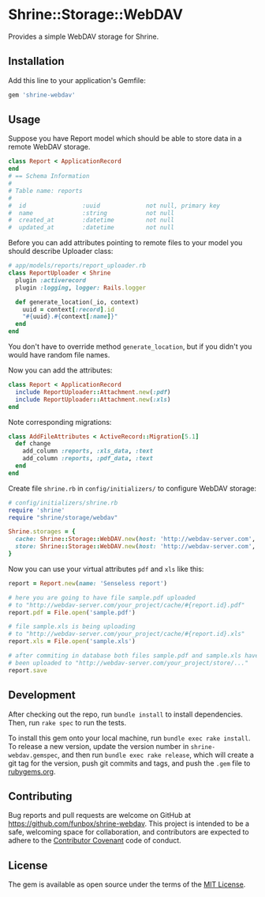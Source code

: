 # Shrine::Storage::WebDAV

Provides a simple WebDAV storage for Shrine.

## Installation

Add this line to your application's Gemfile:

```ruby
gem 'shrine-webdav'
```

## Usage

Suppose you have Report model which should be able to store data in a remote WebDAV storage.
```ruby
class Report < ApplicationRecord
end
# == Schema Information
#
# Table name: reports
#
#  id                :uuid             not null, primary key
#  name              :string           not null
#  created_at        :datetime         not null
#  updated_at        :datetime         not null
```
Before you can add attributes pointing to remote files to your model you should describe Uploader class:
```ruby
# app/models/reports/report_uploader.rb
class ReportUploader < Shrine
  plugin :activerecord
  plugin :logging, logger: Rails.logger

  def generate_location(_io, context)
    uuid = context[:record].id
    "#{uuid}.#{context[:name]}"
  end
end
```
You don't have to override method `generate_location`, but if you didn't you would have random file names.

Now you can add the attributes:
```ruby
class Report < ApplicationRecord
  include ReportUploader::Attachment.new(:pdf)
  include ReportUploader::Attachment.new(:xls)
end
```
Note corresponding migrations:
```ruby
class AddFileAttributes < ActiveRecord::Migration[5.1]
  def change
    add_column :reports, :xls_data, :text
    add_column :reports, :pdf_data, :text
  end
end
```

Create file `shrine.rb` in `config/initializers/` to configure WebDAV storage:
```ruby
# config/initializers/shrine.rb
require 'shrine'
require "shrine/storage/webdav"

Shrine.storages = {
  cache: Shrine::Storage::WebDAV.new(host: 'http://webdav-server.com', prefix: 'your_project/cache'),
  store: Shrine::Storage::WebDAV.new(host: 'http://webdav-server.com', prefix: 'your_project/store')
}
```

Now you can use your virtual attributes `pdf` and `xls` like this:
```ruby
report = Report.new(name: 'Senseless report')

# here you are going to have file sample.pdf uploaded
# to "http://webdav-server.com/your_project/cache/#{report.id}.pdf"
report.pdf = File.open('sample.pdf')

# file sample.xls is being uploading
# to "http://webdav-server.com/your_project/cache/#{report.id}.xls"
report.xls = File.open('sample.xls')

# after commiting in database both files sample.pdf and sample.xls have
# been uploaded to "http://webdav-server.com/your_project/store/..."
report.save
```

## Development

After checking out the repo, run `bundle install` to install dependencies. Then, run `rake spec` to run the tests.

To install this gem onto your local machine, run `bundle exec rake install`. To release a new version, update the version number in `shrine-webdav.gemspec`, and then run `bundle exec rake release`, which will create a git tag for the version, push git commits and tags, and push the `.gem` file to [rubygems.org](https://rubygems.org).

## Contributing

Bug reports and pull requests are welcome on GitHub at https://github.com/funbox/shrine-webdav. This project is intended to be a safe, welcoming space for collaboration, and contributors are expected to adhere to the [Contributor Covenant](http://contributor-covenant.org) code of conduct.


## License

The gem is available as open source under the terms of the [MIT License](http://opensource.org/licenses/MIT).

